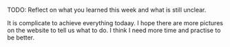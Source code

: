 TODO: Reflect on what you learned this week and what is still unclear.

It is complicate to achieve everything todaay. I hope there are more pictures on the website to tell us what to do. I think I need more time and practise to be better.